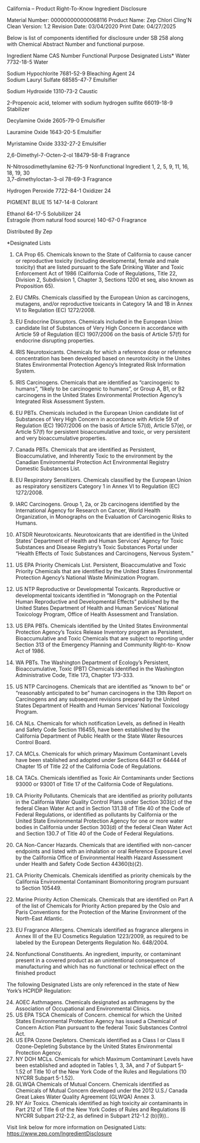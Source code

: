  
 
 
California – Product Right-To-Know Ingredient Disclosure 
 
 
Material Number: 000000000000068116 
Product Name: Zep Chlori Cling'N Clean 
Version: 1.2 
Revision Date: 03/04/2020 
Print Date: 04/27/2025  
 
Below is list of components identified for disclosure under SB 258 along with Chemical Abstract Number and functional purpose. 
 
Ingredient Name 
CAS Number 
Functional Purpose 
Designated Lists* 
Water 
7732-18-5 
Water 
 
Sodium Hypochlorite 
7681-52-9 
Bleaching Agent 
   24    
Sodium Lauryl Sulfate 
68585-47-7 
Emulsifier 
 
Sodium Hydroxide 
1310-73-2 
Caustic 
 
2-Propenoic acid, telomer with sodium hydrogen sulfite 
66019-18-9 
Stabilizer 
 
Decylamine Oxide 
2605-79-0 
Emulsifier 
 
Lauramine Oxide 
1643-20-5 
Emulsifier 
 
Myristamine Oxide 
3332-27-2 
Emulsifier 
 
2,6-Dimethyl-7-Octen-2-ol 
18479-58-8 
Fragrance 
 
N-Nitrosodimethylamine 
62-75-9 
Nonfunctional 
Ingredient 
   1, 2, 5, 9, 11, 16, 18, 
19, 30    
3,7-dimethyloctan-3-ol 
78-69-3 
Fragrance 
 
Hydrogen Peroxide 
7722-84-1 
Oxidizer 
   24    
 
 
 
PIGMENT BLUE 15 
147-14-8 
Colorant 
 
Ethanol 
64-17-5 
Solubilizer 
24    
Estragole (from natural food source) 
140-67-0 
Fragrance 
 
 
Distributed By Zep 
 
*Designated Lists 
1) CA Prop 65. Chemicals known to the State of California to cause cancer or reproductive toxicity (including developmental, female and male 
toxicity) that are listed pursuant to the Safe Drinking Water and Toxic Enforcement Act of 1986 (California Code of Regulations, Title 22, 
Division 2, Subdivision 1, Chapter 3, Sections 1200 et seq, also known as Proposition 65). 
2) EU CMRs. Chemicals classified by the European Union as carcinogens, mutagens, and/or reproductive toxicants in Category 1A and 1B in 
Annex VI to Regulation (EC) 1272/2008. 
3) EU Endocrine Disruptors. Chemicals included in the European Union candidate list of Substances of Very High Concern in accordance with 
Article 59 of Regulation (EC) 1907/2006 on the basis of Article 57(f) for endocrine disrupting properties. 
4) IRIS Neurotoxicants. Chemicals for which a reference dose or reference concentration has been developed based on neurotoxicity in the 
Unites States Environmental Protection Agency’s Integrated Risk Information System. 
5) IRIS Carcinogens. Chemicals that are identified as “carcinogenic to humans”, “likely to be carcinogenic to humans”, or Group A, B1, or B2 
carcinogens in the United States Environmental Protection Agency’s Integrated Risk Assessment System. 
6) EU PBTs. Chemicals included in the European Union candidate list of Substances of Very High Concern in accordance with Article 59 of 
Regulation (EC) 1907/2006 on the basis of Article 57(d), Article 57(e), or Article 57(f) for persistent bioaccumulative and toxic, or very 
persistent and very bioaccumulative properties. 
7) Canada PBTs. Chemicals that are identified as Persistent, Bioaccumulative, and Inherently Toxic to the environment by the Canadian 
Environmental Protection Act Environmental Registry Domestic Substances List. 
8) EU Respiratory Sensitizers. Chemicals classified by the European Union as respiratory sensitizers Category 1 in Annex VI to Regulation (EC) 
1272/2008. 
9) IARC Carcinogens. Group 1, 2a, or 2b carcinogens identified by the International Agency for Research on Cancer, World Health Organization, 
in Monographs on the Evaluation of Carcinogenic Risks to Humans. 
10) ATSDR Neurotoxicants. Neurotoxicants that are identified in the United States’ Department of Health and Human Services’ Agency for Toxic 
Substances and Disease Registry’s Toxic Substances Portal under “Health Effects of Toxic Substances and Carcinogens, Nervous System.” 
 
 
 
11) US EPA Priority Chemicals List. Persistent, Bioaccumulative and Toxic Priority Chemicals that are identified by the United States 
Environmental Protection Agency’s National Waste Minimization Program. 
12) US NTP Reproductive or Developmental Toxicants. Reproductive or developmental toxicants identified in “Monograph on the Potential 
Human Reproductive and Developmental Effects” published by the United States Department of Health and Human Services’ National 
Toxicology Program, Office of Health Assessment and Translation. 
13) US EPA PBTs. Chemicals identified by the United States Environmental Protection Agency’s Toxics Release Inventory program as Persistent, 
Bioaccumulative and Toxic Chemicals that are subject to reporting under Section 313 of the Emergency Planning and Community Right-to-
Know Act of 1986. 
14) WA PBTs. The Washington Department of Ecology’s Persistent, Bioaccumulative, Toxic (PBT) Chemicals identified in the Washington 
Administrative Code, Title 173, Chapter 173-333. 
15) US NTP Carcinogens. Chemicals that are identified as “known to be” or “reasonably anticipated to be” human carcinogens in the 13th 
Report on Carcinogens and any subsequent revisions prepared by the United States Department of Health and Human Services’ National 
Toxicology Program. 
16) CA NLs. Chemicals for which notification Levels, as defined in Health and Safety Code Section 116455, have been established by the 
California Department of Public Health or the State Water Resources Control Board. 
17) CA MCLs. Chemicals for which primary Maximum Contaminant Levels have been stablished and adopted under Sections 64431 or 64444 of 
Chapter 15 of Title 22 of the California Code of Regulations. 
18) CA TACs. Chemicals identified as Toxic Air Contaminants under Sections 93000 or 93001 of Title 17 of the California Code of Regulations. 
19) CA Priority Pollutants. Chemicals that are identified as priority pollutants in the California Water Quality Control Plans under Section 303(c) 
of the federal Clean Water Act and in Section 131.38 of Title 40 of the Code of Federal Regulations, or identified as pollutants by California or 
the United State Environmental Protection Agency for one or more water bodies in California under Section 303(d) of the federal Clean 
Water Act and Section 130.7 of Title 40 of the Code of Federal Regulations. 
20) CA Non-Cancer Hazards. Chemicals that are identified with non-cancer endpoints and listed with an inhalation or oral Reference Exposure 
Level by the California Office of Environmental Health Hazard Assessment under Health and Safety Code Section 44360(b)(2). 
21) CA Priority Chemicals. Chemicals identified as priority chemicals by the California Environmental Contaminant Biomonitoring program 
pursuant to Section 105449. 
22) Marine Priority Action Chemicals. Chemicals that are identified on Part A of the list of Chemicals for Priority Action prepared by the Oslo and 
Paris Conventions for the Protection of the Marine Environment of the North-East Atlantic. 
23) EU Fragrance Allergens. Chemicals identified as fragrance allergens in Annex III of the EU Cosmetics Regulation 1223/2009, as required to be 
labeled by the European Detergents Regulation No. 648/2004. 
30) Nonfunctional Constituents.  An ingredient, impurity, or contaminant present in a covered product as an unintentional consequence of 
manufacturing and which has no functional or technical effect on the finished product 
 
The following Designated Lists are only referenced in the state of New York’s HCPIDP Regulation: 
 
 
 
 
24) AOEC Asthmagens. Chemicals designated as asthmagens by the Association of Occupational and Environmental Clinics. 
25) US EPA TSCA Chemicals of Concern. chemical for which the United States Environmental Protection Agency has issued a Chemical of 
Concern Action Plan pursuant to the federal Toxic Substances Control Act. 
26) US EPA Ozone Depletors. Chemicals identified as a Class I or Class II Ozone-Depleting Substance by the United States Environmental 
Protection Agency. 
27) NY DOH MCLs. Chemicals for which Maximum Contaminant Levels have been established and adopted in Tables 1, 3, 3A, and 7 of Subpart 5-
1.52 of Title 10 of the New York Code of the Rules and Regulations (10 NYCRR Subpart 5-1.52). 
28) GLWQA Chemicals of Mutual Concern. Chemicals identified as Chemicals of Mutual Concern developed under the 2012 U.S./ Canada Great 
Lakes Water Quality Agreement (GLWQA) Annex 3. 
29) NY Air Toxics. Chemicals identified as high toxicity air contaminants in Part 212 of Title 6 of the New York Codes of Rules and Regulations (6 
NYCRR Subpart 212-2.2, as defined in Subpart 212-1.2 (b)(9)).. 
 
Visit link below for more information on Designated Lists: 
https://www.zep.com/IngredientDisclosure 
 
 
 
 
